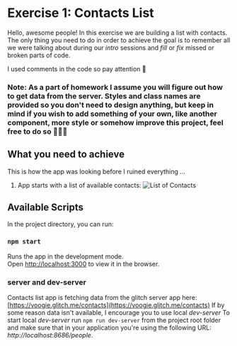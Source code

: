 # Exercise 1: Contacts List
Hello, awesome people! In this exercise we are building a list with contacts. The only thing you need to do in order to achieve the goal is to remember all we were talking about during our _intro_ sessions and *fill* or *fix* missed or broken parts of code. 

I used comments in the code so pay attention 👀 

### Note: As a part of homework I assume you will figure out how to get data from the server. Styles and class names are provided so you don't need to design anything, but keep in mind if you wish to add something of your own, like another component, more style or somehow improve this project, feel free to do so 🎉🎉🎉

## What you need to achieve
This is how the app was looking before I ruined everything ...

1.  App starts with a list of available contacts:
![List of Contacts](https://raw.githubusercontent.com/voogieJames/react-101/exercise1/snapshots/step1.png)


## Available Scripts

In the project directory, you can run:

### `npm start`

Runs the app in the development mode.<br>
Open [http://localhost:3000](http://localhost:3000) to view it in the browser.

### server and dev-server

Contacts list app is fetching data from the glitch server app here: [https://voogie.glitch.me/contacts](https://voogie.glitch.me/contacts)
If by some reason data isn't available, I encourage you to use local *dev-server*
To start local *dev-server* run `npm run dev-server` from the project root folder and make sure that in your application
you're using the following URL: *http://localhost:8686/people*.
